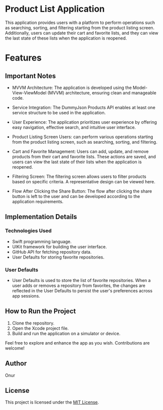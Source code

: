 # Product List Application

This application provides users with a platform to perform operations such as searching, sorting, and filtering starting from the product listing screen. Additionally, users can update their cart and favorite lists, and they can view the last state of these lists when the application is reopened.


# Features

## Important Notes
- MVVM Architecture: The application is developed using the Model-View-ViewModel (MVVM) architecture, ensuring clean and manageable code.

- Service Integration: The DummyJson Products API enables at least one service structure to be used in the application.

- User Experience: The application prioritizes user experience by offering easy navigation, effective search, and intuitive user interface.
- Product Listing Screen Users: can perform various operations starting from the product listing screen, such as searching, sorting, and filtering.
- Cart and Favorite Management: Users can add, update, and remove products from their cart and favorite lists. These actions are saved, and users can view the last state of their lists when the application is reopened.
- Filtering Screen: The filtering screen allows users to filter products based on specific criteria. A representative design can be viewed here.
- Flow After Clicking the Share Button: The flow after clicking the share button is left to the user and can be developed according to the application requirements.

## Implementation Details

### Technologies Used

- Swift programming language.
- UIKit framework for building the user interface.
- GitHub API for fetching repository data.
- User Defaults for storing favorite repositories.

### User Defaults

- User Defaults is used to store the list of favorite repositories. When a user adds or removes a repository from favorites, the changes are reflected in the User Defaults to persist the user's preferences across app sessions.

## How to Run the Project

1. Clone the repository.
2. Open the Xcode project file.
3. Build and run the application on a simulator or device.

Feel free to explore and enhance the app as you wish. Contributions are welcome!

## Author

Onur

## License

This project is licensed under the [MIT License](LICENSE).
